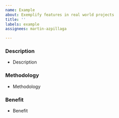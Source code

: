 ```yaml
---
name: Example
about: Exemplify features in real world projects
title: ''
labels: example
assignees: martin-azpillaga

---
```


### Description

- Description

### Methodology

- Methodology

### Benefit

- Benefit
